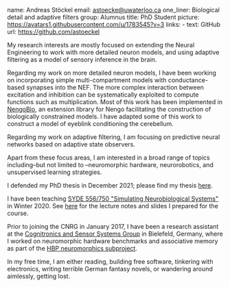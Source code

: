 name: Andreas Stöckel
email: astoecke@uwaterloo.ca
one_liner: Biological detail and adaptive filters
group: Alumnus
title: PhD Student
picture: https://avatars1.githubusercontent.com/u/1783545?v=3
links: 
    - text: GitHub
      url: https://github.com/astoeckel

My research interests are mostly focused on extending the
Neural Engineering to work with more detailed neuron models, and using adaptive filtering as a
model of sensory inference in the brain.

Regarding my work on more detailed neuron models, I have been working on incorporating simple
multi-compartment models with conductance-based synapses into the NEF. The more complex interaction
between excitation and inhibition can be systematically exploited to compute functions such as
multiplication. Most of this work has been implemented in [NengoBio](https://github.com/astoeckel/nengo-bio),
an extension library for Nengo facilitating the construction of biologically constrained models.
I have adapted some of this work to construct a model of eyeblink conditioning the cerebellum.

Regarding my work on adaptive filtering, I am focusing on predictive neural networks based on adaptive state observers.

Apart from these focus areas, I am interested in a broad range of topics including–but not limited to
–neuromorphic hardware, neurorobotics, and unsupervised learning strategies.

I defended my PhD thesis in December 2021; please find my thesis [here](http://hdl.handle.net/10012/17850).

I have been teaching [SYDE 556/750 "Simulating Neurobiological Systems"](http://compneuro.uwaterloo.ca/courses/syde-750.html) in Winter 2020.
See [here](https://github.com/astoeckel/syde556-w20) for the lecture notes and slides I prepared for the course.

Prior to joining the CNRG in January 2017, I have been a research assistant at the
[Cognitronics and Sensor Systems Group](http://www.ks.cit-ec.uni-bielefeld.de/) in Bielefeld,
Germany, where I worked on neuromorphic hardware benchmarks and associative memory as part of the
[HBP neuromorphics subproject](https://www.humanbrainproject.eu/en/silicon-brains/).

In my free time, I am either reading, building free software, tinkering with electronics,
writing terrible German fantasy novels, or wandering around aimlessly, getting lost.
